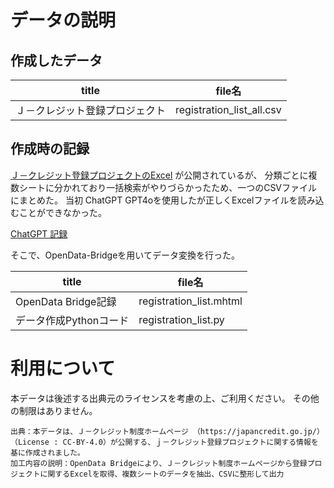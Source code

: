 # データの説明
## 作成したデータ
|title|file名|
|----|----|
|Ｊ－クレジット登録プロジェクト|registration_list_all.csv|

## 作成時の記録
[Ｊ－クレジット登録プロジェクトのExcel](https://japancredit.go.jp/project/) が公開されているが、
分類ごとに複数シートに分かれており一括検索がやりづらかったため、一つのCSVファイルにまとめた。
当初 ChatGPT GPT4oを使用したが正しくExcelファイルを読み込むことができなかった。

  [ChatGPT 記録](https://chatgpt.com/share/d101573d-617b-45e9-8ac6-e5b61801c947)

そこで、OpenData-Bridgeを用いてデータ変換を行った。

|title|file名|
|----|----|
|OpenData Bridge記録|registration_list.mhtml|
|データ作成Pythonコード|registration_list.py|

# 利用について
本データは後述する出典元のライセンスを考慮の上、ご利用ください。
その他の制限はありません。

```
出典：本データは、Ｊ－クレジット制度ホームページ （https://japancredit.go.jp/）（License : CC-BY-4.0）が公開する、ｊ－クレジット登録プロジェクトに関する情報を基に作成されました。
加工内容の説明：OpenData Bridgeにより、Ｊ－クレジット制度ホームページから登録プロジェクトに関するExcelを取得、複数シートのデータを抽出、CSVに整形して出力
```